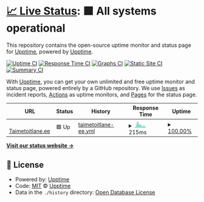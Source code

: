 # [📈 Live Status](https://upptime.github.io/upptime): <!--live status--> **🟩 All systems operational**

This repository contains the open-source uptime monitor and status page for [Upptime](https://upptime.js.org), powered by [Upptime](https://github.com/upptime/upptime).

[![Uptime CI](https://github.com/koj-co/upptime/workflows/Uptime%20CI/badge.svg)](https://github.com/koj-co/upptime/actions?query=workflow%3A%22Uptime+CI%22)
[![Response Time CI](https://github.com/koj-co/upptime/workflows/Response%20Time%20CI/badge.svg)](https://github.com/koj-co/upptime/actions?query=workflow%3A%22Response+Time+CI%22)
[![Graphs CI](https://github.com/koj-co/upptime/workflows/Graphs%20CI/badge.svg)](https://github.com/koj-co/upptime/actions?query=workflow%3A%22Graphs+CI%22)
[![Static Site CI](https://github.com/koj-co/upptime/workflows/Static%20Site%20CI/badge.svg)](https://github.com/koj-co/upptime/actions?query=workflow%3A%22Static+Site+CI%22)
[![Summary CI](https://github.com/koj-co/upptime/workflows/Summary%20CI/badge.svg)](https://github.com/koj-co/upptime/actions?query=workflow%3A%22Summary+CI%22)

With [Upptime](https://upptime.js.org), you can get your own unlimited and free uptime monitor and status page, powered entirely by a GitHub repository. We use [Issues](https://github.com/upptime/upptime/issues) as incident reports, [Actions](https://github.com/upptime/upptime/actions) as uptime monitors, and [Pages](https://upptime.github.io/upptime) for the status page.

<!--start: status pages-->
<!-- This summary is generated by Upptime (https://github.com/upptime/upptime) -->
<!-- Do not edit this manually, your changes will be overwritten -->
<!-- prettier-ignore -->
| URL | Status | History | Response Time | Uptime |
| --- | ------ | ------- | ------------- | ------ |
| <img alt="" src="https://favicons.githubusercontent.com/www.taimetoitlane.ee" height="13"> [Taimetoitlane.ee](https://www.taimetoitlane.ee) | 🟩 Up | [taimetoitlane-ee.yml](https://github.com/gregorlaan/upptime/commits/master/history/taimetoitlane-ee.yml) | <details><summary><img alt="Response time graph" src="./graphs/taimetoitlane-ee/response-time-week.png" height="20"> 215ms</summary><br><a href="https://gregorlaan.github.io/upptime/history/taimetoitlane-ee"><img alt="Response time 209" src="https://img.shields.io/endpoint?url=https%3A%2F%2Fraw.githubusercontent.com%2Fgregorlaan%2Fupptime%2Fmaster%2Fapi%2Ftaimetoitlane-ee%2Fresponse-time.json"></a><br><a href="https://gregorlaan.github.io/upptime/history/taimetoitlane-ee"><img alt="24-hour response time 171" src="https://img.shields.io/endpoint?url=https%3A%2F%2Fraw.githubusercontent.com%2Fgregorlaan%2Fupptime%2Fmaster%2Fapi%2Ftaimetoitlane-ee%2Fresponse-time-day.json"></a><br><a href="https://gregorlaan.github.io/upptime/history/taimetoitlane-ee"><img alt="7-day response time 215" src="https://img.shields.io/endpoint?url=https%3A%2F%2Fraw.githubusercontent.com%2Fgregorlaan%2Fupptime%2Fmaster%2Fapi%2Ftaimetoitlane-ee%2Fresponse-time-week.json"></a><br><a href="https://gregorlaan.github.io/upptime/history/taimetoitlane-ee"><img alt="30-day response time 209" src="https://img.shields.io/endpoint?url=https%3A%2F%2Fraw.githubusercontent.com%2Fgregorlaan%2Fupptime%2Fmaster%2Fapi%2Ftaimetoitlane-ee%2Fresponse-time-month.json"></a><br><a href="https://gregorlaan.github.io/upptime/history/taimetoitlane-ee"><img alt="1-year response time 209" src="https://img.shields.io/endpoint?url=https%3A%2F%2Fraw.githubusercontent.com%2Fgregorlaan%2Fupptime%2Fmaster%2Fapi%2Ftaimetoitlane-ee%2Fresponse-time-year.json"></a></details> | <details><summary><a href="https://gregorlaan.github.io/upptime/history/taimetoitlane-ee">100.00%</a></summary><a href="https://gregorlaan.github.io/upptime/history/taimetoitlane-ee"><img alt="All-time uptime 100.00%" src="https://img.shields.io/endpoint?url=https%3A%2F%2Fraw.githubusercontent.com%2Fgregorlaan%2Fupptime%2Fmaster%2Fapi%2Ftaimetoitlane-ee%2Fuptime.json"></a><br><a href="https://gregorlaan.github.io/upptime/history/taimetoitlane-ee"><img alt="24-hour uptime 100.00%" src="https://img.shields.io/endpoint?url=https%3A%2F%2Fraw.githubusercontent.com%2Fgregorlaan%2Fupptime%2Fmaster%2Fapi%2Ftaimetoitlane-ee%2Fuptime-day.json"></a><br><a href="https://gregorlaan.github.io/upptime/history/taimetoitlane-ee"><img alt="7-day uptime 100.00%" src="https://img.shields.io/endpoint?url=https%3A%2F%2Fraw.githubusercontent.com%2Fgregorlaan%2Fupptime%2Fmaster%2Fapi%2Ftaimetoitlane-ee%2Fuptime-week.json"></a><br><a href="https://gregorlaan.github.io/upptime/history/taimetoitlane-ee"><img alt="30-day uptime 100.00%" src="https://img.shields.io/endpoint?url=https%3A%2F%2Fraw.githubusercontent.com%2Fgregorlaan%2Fupptime%2Fmaster%2Fapi%2Ftaimetoitlane-ee%2Fuptime-month.json"></a><br><a href="https://gregorlaan.github.io/upptime/history/taimetoitlane-ee"><img alt="1-year uptime 100.00%" src="https://img.shields.io/endpoint?url=https%3A%2F%2Fraw.githubusercontent.com%2Fgregorlaan%2Fupptime%2Fmaster%2Fapi%2Ftaimetoitlane-ee%2Fuptime-year.json"></a></details>

<!--end: status pages-->

[**Visit our status website →**](https://upptime.github.io/upptime)

## 📄 License

- Powered by: [Upptime](https://github.com/upptime/upptime)
- Code: [MIT](./LICENSE) © [Upptime](https://upptime.js.org)
- Data in the `./history` directory: [Open Database License](https://opendatacommons.org/licenses/odbl/1-0/)
